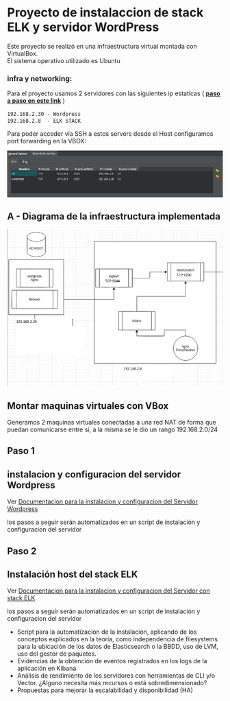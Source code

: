 # Proyecto de instalaccion de stack ELK y servidor WordPress

Este proyecto se realizó en una infraestructura virtual montada con VirtualBox.     
El sistema operativo utilizado es Ubuntu  

      
### infra y networking:
Para el proyecto usamos 2 servidores con las siguientes ip estaticas (  [__paso a paso en este link__](./src/staticip.md) ) 

    192.168.2.30 - Wordpress
    192.168.2.8  - ELK STACK
       
Para poder acceder vía SSH a estos servers desde el Host configuramos port forwarding en la VBOX:

![port forwarding virtual Box](./src/1-portforwarding.JPG)

## A - Diagrama de la infraestructura implementada

![Infraestructura](./src/2-DiagramaInfra.jpg)  

## Montar maquinas virtuales con VBox

Generamos 2 maquinas virtuales conectadas a una red NAT de forma que puedan comunicarse entre si, a la misma se le dio un rango 192.168.2.0/24

## Paso 1 
## instalacion y configuracion del servidor Wordpress 

Ver [Documentacion para la instalacion y configuracion del Servidor Wordpress](./src/3-instalacionWP.md)

los pasos a seguir serán automatizados en un script de instalación y configuracion del servidor

## Paso 2
## Instalación host del stack ELK

Ver [Documentacion para la instalacion y configuracion del Servidor con stack ELK](./src/4-instalacionELK.md)

los pasos a seguir serán automatizados en un script de instalación y configuracion del servidor


- Script para la automatización de la instalación, aplicando de los conceptos
explicados en la teoría, como independencia de filesystems para la ubicación de los datos de Elasticsearch o la BBDD, uso de LVM, uso del gestor de paquetes.
- Evidencias de la obtención de eventos registrados en los logs de la aplicación en Kibana
- Análisis de rendimiento de los servidores con herramientas de CLI y/o Vector. ¿Alguno necesita más recursos o está sobredimensionado?
- Propuestas para mejorar la escalabilidad y disponibilidad (HA)
